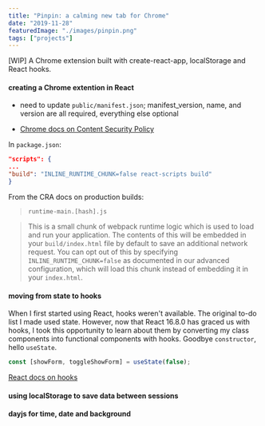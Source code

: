 ```yaml
---
title: "Pinpin: a calming new tab for Chrome"
date: "2019-11-28"
featuredImage: "./images/pinpin.png"
tags: ["projects"]
---
```


[WIP] A Chrome extension built with create-react-app, localStorage and React hooks.

#### creating a Chrome extention in React

- need to update `public/manifest.json`; manifest_version, name, and version are all required, everything else optional

- [Chrome docs on Content Security Policy](https://developer.chrome.com/extensions/contentSecurityPolicy)

In `package.json`:

```json
"scripts": {
...
"build": "INLINE_RUNTIME_CHUNK=false react-scripts build"
}
```

From the CRA docs on production builds:

> `runtime-main.[hash].js`

> This is a small chunk of webpack runtime logic which is used to load and run your application. The contents of this will be embedded in your `build/index.html` file by default to save an additional network request. You can opt out of this by specifying `INLINE_RUNTIME_CHUNK=false` as documented in our advanced configuration, which will load this chunk instead of embedding it in your `index.html`.

#### moving from state to hooks

When I first started using React, hooks weren't available. The original to-do list I made used state. However, now that React 16.8.0 has graced us with hooks, I took this opportunity to learn about them by converting my class components into functional components with hooks. Goodbye `constructor`, hello `useState`.

```js
const [showForm, toggleShowForm] = useState(false);
```

[React docs on hooks](https://reactjs.org/docs/hooks-intro.html)

#### using localStorage to save data between sessions

#### dayjs for time, date and background
